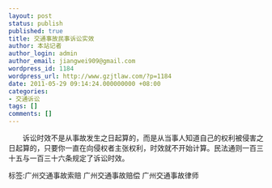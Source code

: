 ```yaml
---
layout: post
status: publish
published: true
title: 交通事故民事诉讼实效
author: 本站记者
author_login: admin
author_email: jiangwei909@gmail.com
wordpress_id: 1184
wordpress_url: http://www.gzjtlaw.com/?p=1184
date: 2011-05-29 09:14:24.000000000 +08:00
categories:
- 交通诉讼
tags: []
comments: []
---
```

　　诉讼时效不是从事故发生之日起算的，而是从当事人知道自己的权利被侵害之日起算的，只要你一直在向侵权者主张权利，时效就不开始计算。民法通则一百三十五与一百三十六条规定了诉讼时效。标签:广州交通事故索赔 广州交通事故赔偿 广州交通事故律师
